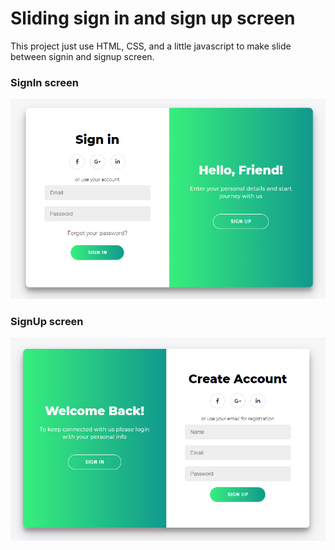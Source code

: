 # Sliding sign in and sign up screen
This project just use HTML, CSS, and a little javascript to make slide between signin and signup screen.


### SignIn screen 
![SignIn screen](/images/sign-in.png)


### SignUp screen
![SignUp screen](/images/sign-up.png)

